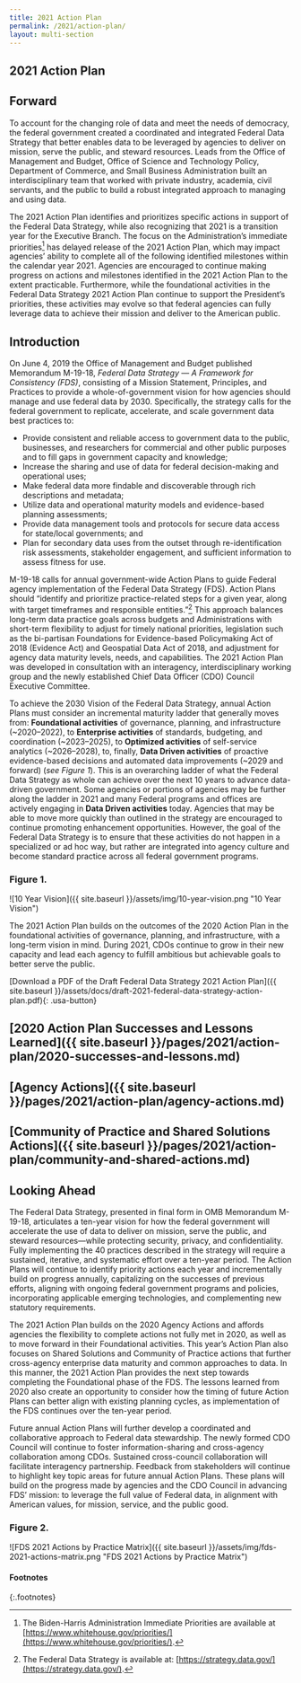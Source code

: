 ```yaml
---
title: 2021 Action Plan
permalink: /2021/action-plan/
layout: multi-section
---
```


<section class="usa-section">
<div class="usa-grid" markdown="1">


# 2021 Action Plan


## Forward

To account for the changing role of data and meet the needs of democracy, the federal government created a coordinated and integrated Federal Data Strategy that better enables data to be leveraged by agencies to deliver on mission, serve the public, and steward resources. Leads from the Office of Management and Budget, Office of Science and Technology Policy, Department of Commerce, and Small Business Administration built an interdisciplinary team that worked with private industry, academia, civil servants, and the public to build a robust integrated approach to managing and using data.

The 2021 Action Plan identifies and prioritizes specific actions in support of the Federal Data Strategy, while also recognizing that 2021 is a transition year for the Executive Branch. The focus on the Administration’s immediate priorities[^1] has delayed release of the 2021 Action Plan, which may impact agencies’ ability to complete all of the following identified milestones within the calendar year 2021. Agencies are encouraged to continue making progress on actions and milestones identified in the 2021 Action Plan to the extent practicable. Furthermore, while the foundational activities in the Federal Data Strategy 2021 Action Plan continue to support the President’s priorities, these activities may evolve so that federal agencies can fully leverage data to achieve their mission and deliver to the American public. 


## Introduction

On June 4, 2019 the Office of Management and Budget published Memorandum M-19-18, *Federal Data Strategy — A Framework for Consistency (FDS)*, consisting of a Mission Statement, Principles, and Practices to provide a whole-of-government vision for how agencies should manage and use federal data by 2030. Specifically, the strategy calls for the federal government to replicate, accelerate, and scale government data best practices to:
*	Provide consistent and reliable access to government data to the public, businesses, and researchers for commercial and other public purposes and to fill gaps in government capacity and knowledge;
*	Increase the sharing and use of data for federal decision-making and operational uses;
*	Make federal data more findable and discoverable through rich descriptions and metadata;
*	Utilize data and operational maturity models and evidence-based planning assessments;
*	Provide data management tools and protocols for secure data access for state/local governments; and
*	Plan for secondary data uses from the outset through re-identification risk assessments, stakeholder engagement, and sufficient information to assess fitness for use.

M-19-18 calls for annual government-wide Action Plans to guide Federal agency implementation of the Federal Data Strategy (FDS). Action Plans should “identify and prioritize practice-related steps for a given year, along with target timeframes and responsible entities.”[^2] This approach balances long-term data practice goals across budgets and Administrations with short-term flexibility to adjust for timely national priorities, legislation such as the bi-partisan Foundations for Evidence-based Policymaking Act of 2018 (Evidence Act) and Geospatial Data Act of 2018, and adjustment for agency data maturity levels, needs, and capabilities. The 2021 Action Plan was developed in consultation with an interagency, interdisciplinary working group and the newly established Chief Data Officer (CDO) Council Executive Committee. 

To achieve the 2030 Vision of the Federal Data Strategy, annual Action Plans must consider an incremental maturity ladder that generally moves from: **Foundational activities** of governance, planning, and infrastructure (~2020–2022), to **Enterprise activities** of standards, budgeting, and coordination (~2023–2025), to **Optimized activities** of self-service analytics (~2026–2028), to, finally, **Data Driven activities** of proactive evidence-based decisions and automated data improvements (~2029 and forward) (*see Figure 1*). This is an overarching ladder of what the Federal Data Strategy as whole can achieve over the next 10 years to advance data-driven government. Some agencies or portions of agencies may be further along the ladder in 2021 and many Federal programs and offices are actively engaging in **Data Driven activities** today. Agencies that may be able to move more quickly than outlined in the strategy are encouraged to continue promoting enhancement opportunities. However, the goal of the Federal Data Strategy is to ensure that these activities do not happen in a specialized or ad hoc way, but rather are integrated into agency culture and become standard practice across all federal government programs.

### Figure 1.
![10 Year Vision]({{ site.baseurl }}/assets/img/10-year-vision.png "10 Year Vision")

The 2021 Action Plan builds on the outcomes of the 2020 Action Plan in the foundational activities of governance, planning, and infrastructure, with a long-term vision in mind. During 2021, CDOs continue to grow in their new capacity and lead each agency to fulfill ambitious but achievable goals to better serve the public. 

[Download a PDF of the Draft Federal Data Strategy 2021 Action Plan]({{ site.baseurl }}/assets/docs/draft-2021-federal-data-strategy-action-plan.pdf){: .usa-button}


## [2020 Action Plan Successes and Lessons Learned]({{ site.baseurl }}/pages/2021/action-plan/2020-successes-and-lessons.md)


## [Agency Actions]({{ site.baseurl }}/pages/2021/action-plan/agency-actions.md)


## [Community of Practice and Shared Solutions Actions]({{ site.baseurl }}/pages/2021/action-plan/community-and-shared-actions.md)


## Looking Ahead

The Federal Data Strategy, presented in final form in OMB Memorandum M-19-18, articulates a ten-year vision for how the federal government will accelerate the use of data to deliver on mission, serve the public, and steward resources—while protecting security, privacy, and confidentiality. Fully implementing the 40 practices described in the strategy will require a sustained, iterative, and systematic effort over a ten-year period. The Action Plans will continue to identify priority actions each year and incrementally build on progress annually, capitalizing on the successes of previous efforts, aligning with ongoing federal government programs and policies, incorporating applicable emerging technologies, and complementing new statutory requirements.

The 2021 Action Plan builds on the 2020 Agency Actions and affords agencies the flexibility to complete actions not fully met in 2020, as well as to move forward in their Foundational activities. This year’s Action Plan also focuses on Shared Solutions and Community of Practice actions that further cross-agency enterprise data maturity and common approaches to data. In this manner, the 2021 Action Plan provides the next step towards completing the Foundational phase of the FDS. The lessons learned from 2020 also create an opportunity to consider how the timing of future Action Plans can better align with existing planning cycles, as implementation of the FDS continues over the ten-year period.

Future annual Action Plans will further develop a coordinated and collaborative approach to Federal data stewardship. The newly formed CDO Council will continue to foster information-sharing and cross-agency collaboration among CDOs. Sustained cross-council collaboration will facilitate interagency partnership. Feedback from stakeholders will continue to highlight key topic areas for future annual Action Plans. These plans will build on the progress made by agencies and the CDO Council in advancing FDS’ mission: to leverage the full value of Federal data, in alignment with American values, for mission, service, and the public good.

### Figure 2.
![FDS 2021 Actions by Practice Matrix]({{ site.baseurl }}/assets/img/fds-2021-actions-matrix.png "FDS 2021 Actions by Practice Matrix")

#### Footnotes
{:.footnotes}
[^1]: The Biden-Harris Administration Immediate Priorities are available at [https://www.whitehouse.gov/priorities/](https://www.whitehouse.gov/priorities/).
[^2]: The Federal Data Strategy is available at: [https://strategy.data.gov/](https://strategy.data.gov/).
  
</div>
</section>
